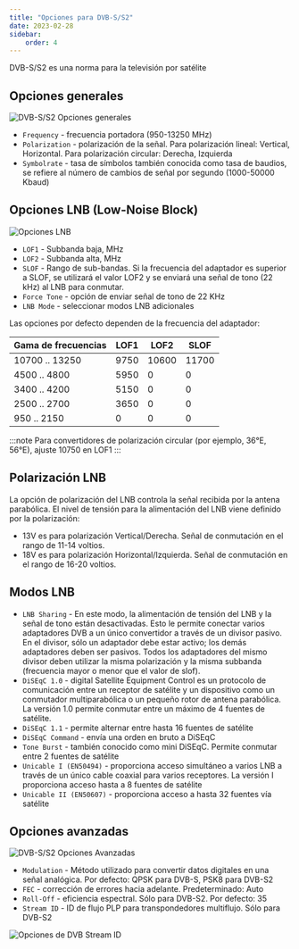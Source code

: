 ```yaml
---
title: "Opciones para DVB-S/S2"
date: 2023-02-28
sidebar:
    order: 4
---
```


DVB-S/S2 es una norma para la televisión por satélite

## Opciones generales[](/es/astra/receiving/dvb/s#general-options)

![DVB-S/S2 Opciones generales](https://cdn.cesbo.com/help/astra/receiving/dvb/s/general.png)

- `Frequency` - frecuencia portadora (950-13250 MHz)
- `Polarization` - polarización de la señal. Para polarización lineal: Vertical, Horizontal. Para polarización circular: Derecha, Izquierda
- `Symbolrate` - tasa de símbolos también conocida como tasa de baudios, se refiere al número de cambios de señal por segundo (1000-50000 Kbaud)

## Opciones LNB (Low-Noise Block)[](/es/astra/receiving/dvb/s#lnb-low-noise-block-options)

![Opciones LNB](https://cdn.cesbo.com/help/astra/receiving/dvb/s/lnb.png)

- `LOF1` - Subbanda baja, MHz
- `LOF2` - Subbanda alta, MHz
- `SLOF` - Rango de sub-bandas. Si la frecuencia del adaptador es superior a SLOF, se utilizará el valor LOF2 y se enviará una señal de tono (22 kHz) al LNB para conmutar.
- `Force Tone` - opción de enviar señal de tono de 22 KHz
- `LNB Mode` - seleccionar modos LNB adicionales

Las opciones por defecto dependen de la frecuencia del adaptador:

| Gama de frecuencias | LOF1 | LOF2 | SLOF |
| --- | --- | --- | --- |
| 10700 .. 13250 | 9750 | 10600 | 11700 |
| 4500 .. 4800 | 5950 | 0 | 0 |
| 3400 .. 4200 | 5150 | 0 | 0 |
| 2500 .. 2700 | 3650 | 0 | 0 |
| 950 .. 2150 | 0 | 0 | 0 |

:::note 
Para convertidores de polarización circular (por ejemplo, 36°E, 56°E), ajuste 10750 en LOF1
:::

## Polarización LNB[](/es/astra/receiving/dvb/s#lnb-polarization)

La opción de polarización del LNB controla la señal recibida por la antena parabólica. El nivel de tensión para la alimentación del LNB viene definido por la polarización:

- 13V es para polarización Vertical/Derecha. Señal de conmutación en el rango de 11-14 voltios.
- 18V es para polarización Horizontal/Izquierda. Señal de conmutación en el rango de 16-20 voltios.

## Modos LNB[](/es/astra/receiving/dvb/s#lnb-modes)

- `LNB Sharing` - En este modo, la alimentación de tensión del LNB y la señal de tono están desactivadas. Esto le permite conectar varios adaptadores DVB a un único convertidor a través de un divisor pasivo. En el divisor, sólo un adaptador debe estar activo; los demás adaptadores deben ser pasivos. Todos los adaptadores del mismo divisor deben utilizar la misma polarización y la misma subbanda (frecuencia mayor o menor que el valor de slof).
- `DiSEqC 1.0` - digital Satellite Equipment Control es un protocolo de comunicación entre un receptor de satélite y un dispositivo como un conmutador multiparabólica o un pequeño rotor de antena parabólica. La versión 1.0 permite conmutar entre un máximo de 4 fuentes de satélite.
- `DiSEqC 1.1` - permite alternar entre hasta 16 fuentes de satélite
- `DiSEqC Command` - envía una orden en bruto a DiSEqC
- `Tone Burst` - también conocido como mini DiSEqC. Permite conmutar entre 2 fuentes de satélite
- `Unicable I (EN50494)` - proporciona acceso simultáneo a varios LNB a través de un único cable coaxial para varios receptores. La versión I proporciona acceso hasta a 8 fuentes de satélite
- `Unicable II (EN50607)` - proporciona acceso a hasta 32 fuentes vía satélite

## Opciones avanzadas[](/es/astra/receiving/dvb/s#advanced-options)

![DVB-S/S2 Opciones Avanzadas](https://cdn.cesbo.com/help/astra/receiving/dvb/s/advanced.png)

- `Modulation` - Método utilizado para convertir datos digitales en una señal analógica. Por defecto: QPSK para DVB-S, PSK8 para DVB-S2
- `FEC` - corrección de errores hacia adelante. Predeterminado: Auto
- `Roll-Off` - eficiencia espectral. Sólo para DVB-S2. Por defecto: 35
- `Stream ID` - ID de flujo PLP para transpondedores multiflujo. Sólo para DVB-S2

![Opciones de DVB Stream ID](https://cdn.cesbo.com/help/astra/receiving/dvb/s/stream-id.png)
